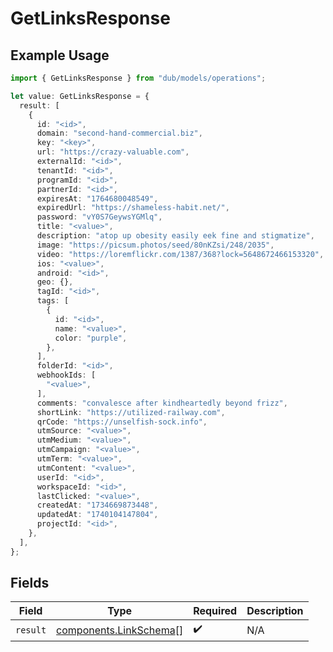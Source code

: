 # GetLinksResponse

## Example Usage

```typescript
import { GetLinksResponse } from "dub/models/operations";

let value: GetLinksResponse = {
  result: [
    {
      id: "<id>",
      domain: "second-hand-commercial.biz",
      key: "<key>",
      url: "https://crazy-valuable.com",
      externalId: "<id>",
      tenantId: "<id>",
      programId: "<id>",
      partnerId: "<id>",
      expiresAt: "1764680048549",
      expiredUrl: "https://shameless-habit.net/",
      password: "vY0S7GeywsYGMlq",
      title: "<value>",
      description: "atop up obesity easily eek fine and stigmatize",
      image: "https://picsum.photos/seed/80nKZsi/248/2035",
      video: "https://loremflickr.com/1387/368?lock=5648672466153320",
      ios: "<value>",
      android: "<id>",
      geo: {},
      tagId: "<id>",
      tags: [
        {
          id: "<id>",
          name: "<value>",
          color: "purple",
        },
      ],
      folderId: "<id>",
      webhookIds: [
        "<value>",
      ],
      comments: "convalesce after kindheartedly beyond frizz",
      shortLink: "https://utilized-railway.com",
      qrCode: "https://unselfish-sock.info",
      utmSource: "<value>",
      utmMedium: "<value>",
      utmCampaign: "<value>",
      utmTerm: "<value>",
      utmContent: "<value>",
      userId: "<id>",
      workspaceId: "<id>",
      lastClicked: "<value>",
      createdAt: "1734669873448",
      updatedAt: "1740104147804",
      projectId: "<id>",
    },
  ],
};
```

## Fields

| Field                                                            | Type                                                             | Required                                                         | Description                                                      |
| ---------------------------------------------------------------- | ---------------------------------------------------------------- | ---------------------------------------------------------------- | ---------------------------------------------------------------- |
| `result`                                                         | [components.LinkSchema](../../models/components/linkschema.md)[] | :heavy_check_mark:                                               | N/A                                                              |